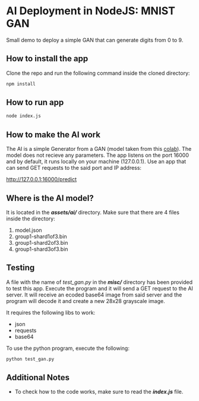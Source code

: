 # AI Deployment in NodeJS: MNIST GAN
Small demo to deploy a simple GAN that can generate digits from 0 to 9.

## How to install the app
Clone the repo and run the following command inside the cloned directory:

```bat
npm install
```

## How to run app

```bat
node index.js
```

## How to make the AI work
The AI is a simple Generator from a GAN (model taken from this [colab](https://colab.research.google.com/github/tensorflow/docs/blob/master/site/en/tutorials/generative/dcgan.ipynb)). The model does not recieve any parameters.
The app listens on the port 16000 and by default, it runs locally on your machine (127.0.0.1).
Use an app that can send GET requests to the said port and IP address:

http://127.0.0.1:16000/predict

## Where is the AI model?
It is located in the *__assets/ai/__* directory. Make sure that there are 4 files inside the directory:
1. model.json
2. group1-shard1of3.bin
3. group1-shard2of3.bin
4. group1-shard3of3.bin

## Testing
A file with the name of *test_gan.py* in the *__misc/__* directory has been provided to test this app. Execute the program and it will send a GET request to the AI server. It will receive an ecoded base64 image from said server and the program will decode it and create a new 28x28 grayscale image.

It requires the following libs to work:
* json
* requests
* base64

To use the python program, execute the following:

```bat
python test_gan.py
```

## Additional Notes
* To check how to the code works, make sure to read the *__index.js__* file.